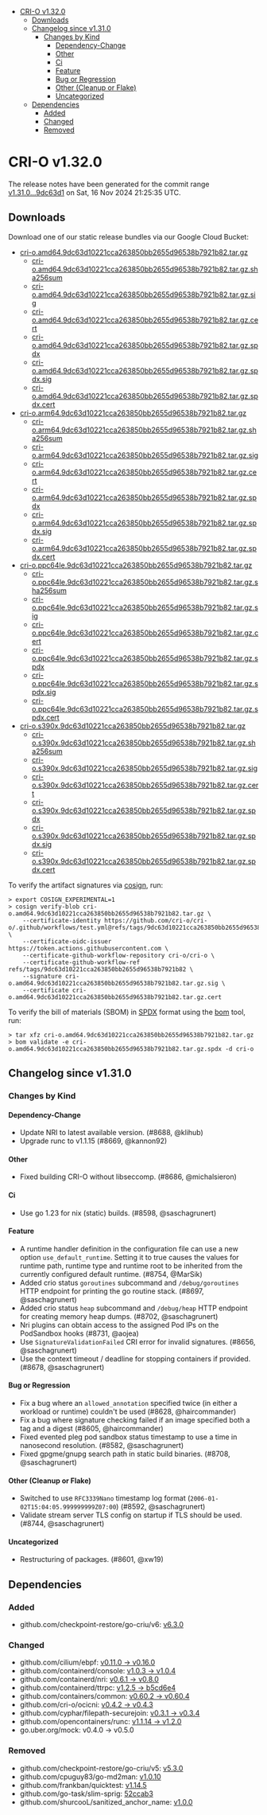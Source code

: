 - [CRI-O v1.32.0](#cri-o-v1320)
  - [Downloads](#downloads)
  - [Changelog since v1.31.0](#changelog-since-v1310)
    - [Changes by Kind](#changes-by-kind)
      - [Dependency-Change](#dependency-change)
      - [Other](#other)
      - [Ci](#ci)
      - [Feature](#feature)
      - [Bug or Regression](#bug-or-regression)
      - [Other (Cleanup or Flake)](#other-cleanup-or-flake)
      - [Uncategorized](#uncategorized)
  - [Dependencies](#dependencies)
    - [Added](#added)
    - [Changed](#changed)
    - [Removed](#removed)

# CRI-O v1.32.0

The release notes have been generated for the commit range
[v1.31.0...9dc63d1](https://github.com/cri-o/cri-o/compare/v1.31.0...v1.32.0) on Sat, 16 Nov 2024 21:25:35 UTC.

## Downloads

Download one of our static release bundles via our Google Cloud Bucket:

- [cri-o.amd64.9dc63d10221cca263850bb2655d96538b7921b82.tar.gz](https://storage.googleapis.com/cri-o/artifacts/cri-o.amd64.9dc63d10221cca263850bb2655d96538b7921b82.tar.gz)
  - [cri-o.amd64.9dc63d10221cca263850bb2655d96538b7921b82.tar.gz.sha256sum](https://storage.googleapis.com/cri-o/artifacts/cri-o.amd64.9dc63d10221cca263850bb2655d96538b7921b82.tar.gz.sha256sum)
  - [cri-o.amd64.9dc63d10221cca263850bb2655d96538b7921b82.tar.gz.sig](https://storage.googleapis.com/cri-o/artifacts/cri-o.amd64.9dc63d10221cca263850bb2655d96538b7921b82.tar.gz.sig)
  - [cri-o.amd64.9dc63d10221cca263850bb2655d96538b7921b82.tar.gz.cert](https://storage.googleapis.com/cri-o/artifacts/cri-o.amd64.9dc63d10221cca263850bb2655d96538b7921b82.tar.gz.cert)
  - [cri-o.amd64.9dc63d10221cca263850bb2655d96538b7921b82.tar.gz.spdx](https://storage.googleapis.com/cri-o/artifacts/cri-o.amd64.9dc63d10221cca263850bb2655d96538b7921b82.tar.gz.spdx)
  - [cri-o.amd64.9dc63d10221cca263850bb2655d96538b7921b82.tar.gz.spdx.sig](https://storage.googleapis.com/cri-o/artifacts/cri-o.amd64.9dc63d10221cca263850bb2655d96538b7921b82.tar.gz.spdx.sig)
  - [cri-o.amd64.9dc63d10221cca263850bb2655d96538b7921b82.tar.gz.spdx.cert](https://storage.googleapis.com/cri-o/artifacts/cri-o.amd64.9dc63d10221cca263850bb2655d96538b7921b82.tar.gz.spdx.cert)
- [cri-o.arm64.9dc63d10221cca263850bb2655d96538b7921b82.tar.gz](https://storage.googleapis.com/cri-o/artifacts/cri-o.arm64.9dc63d10221cca263850bb2655d96538b7921b82.tar.gz)
  - [cri-o.arm64.9dc63d10221cca263850bb2655d96538b7921b82.tar.gz.sha256sum](https://storage.googleapis.com/cri-o/artifacts/cri-o.arm64.9dc63d10221cca263850bb2655d96538b7921b82.tar.gz.sha256sum)
  - [cri-o.arm64.9dc63d10221cca263850bb2655d96538b7921b82.tar.gz.sig](https://storage.googleapis.com/cri-o/artifacts/cri-o.arm64.9dc63d10221cca263850bb2655d96538b7921b82.tar.gz.sig)
  - [cri-o.arm64.9dc63d10221cca263850bb2655d96538b7921b82.tar.gz.cert](https://storage.googleapis.com/cri-o/artifacts/cri-o.arm64.9dc63d10221cca263850bb2655d96538b7921b82.tar.gz.cert)
  - [cri-o.arm64.9dc63d10221cca263850bb2655d96538b7921b82.tar.gz.spdx](https://storage.googleapis.com/cri-o/artifacts/cri-o.arm64.9dc63d10221cca263850bb2655d96538b7921b82.tar.gz.spdx)
  - [cri-o.arm64.9dc63d10221cca263850bb2655d96538b7921b82.tar.gz.spdx.sig](https://storage.googleapis.com/cri-o/artifacts/cri-o.arm64.9dc63d10221cca263850bb2655d96538b7921b82.tar.gz.spdx.sig)
  - [cri-o.arm64.9dc63d10221cca263850bb2655d96538b7921b82.tar.gz.spdx.cert](https://storage.googleapis.com/cri-o/artifacts/cri-o.arm64.9dc63d10221cca263850bb2655d96538b7921b82.tar.gz.spdx.cert)
- [cri-o.ppc64le.9dc63d10221cca263850bb2655d96538b7921b82.tar.gz](https://storage.googleapis.com/cri-o/artifacts/cri-o.ppc64le.9dc63d10221cca263850bb2655d96538b7921b82.tar.gz)
  - [cri-o.ppc64le.9dc63d10221cca263850bb2655d96538b7921b82.tar.gz.sha256sum](https://storage.googleapis.com/cri-o/artifacts/cri-o.ppc64le.9dc63d10221cca263850bb2655d96538b7921b82.tar.gz.sha256sum)
  - [cri-o.ppc64le.9dc63d10221cca263850bb2655d96538b7921b82.tar.gz.sig](https://storage.googleapis.com/cri-o/artifacts/cri-o.ppc64le.9dc63d10221cca263850bb2655d96538b7921b82.tar.gz.sig)
  - [cri-o.ppc64le.9dc63d10221cca263850bb2655d96538b7921b82.tar.gz.cert](https://storage.googleapis.com/cri-o/artifacts/cri-o.ppc64le.9dc63d10221cca263850bb2655d96538b7921b82.tar.gz.cert)
  - [cri-o.ppc64le.9dc63d10221cca263850bb2655d96538b7921b82.tar.gz.spdx](https://storage.googleapis.com/cri-o/artifacts/cri-o.ppc64le.9dc63d10221cca263850bb2655d96538b7921b82.tar.gz.spdx)
  - [cri-o.ppc64le.9dc63d10221cca263850bb2655d96538b7921b82.tar.gz.spdx.sig](https://storage.googleapis.com/cri-o/artifacts/cri-o.ppc64le.9dc63d10221cca263850bb2655d96538b7921b82.tar.gz.spdx.sig)
  - [cri-o.ppc64le.9dc63d10221cca263850bb2655d96538b7921b82.tar.gz.spdx.cert](https://storage.googleapis.com/cri-o/artifacts/cri-o.ppc64le.9dc63d10221cca263850bb2655d96538b7921b82.tar.gz.spdx.cert)
- [cri-o.s390x.9dc63d10221cca263850bb2655d96538b7921b82.tar.gz](https://storage.googleapis.com/cri-o/artifacts/cri-o.s390x.9dc63d10221cca263850bb2655d96538b7921b82.tar.gz)
  - [cri-o.s390x.9dc63d10221cca263850bb2655d96538b7921b82.tar.gz.sha256sum](https://storage.googleapis.com/cri-o/artifacts/cri-o.s390x.9dc63d10221cca263850bb2655d96538b7921b82.tar.gz.sha256sum)
  - [cri-o.s390x.9dc63d10221cca263850bb2655d96538b7921b82.tar.gz.sig](https://storage.googleapis.com/cri-o/artifacts/cri-o.s390x.9dc63d10221cca263850bb2655d96538b7921b82.tar.gz.sig)
  - [cri-o.s390x.9dc63d10221cca263850bb2655d96538b7921b82.tar.gz.cert](https://storage.googleapis.com/cri-o/artifacts/cri-o.s390x.9dc63d10221cca263850bb2655d96538b7921b82.tar.gz.cert)
  - [cri-o.s390x.9dc63d10221cca263850bb2655d96538b7921b82.tar.gz.spdx](https://storage.googleapis.com/cri-o/artifacts/cri-o.s390x.9dc63d10221cca263850bb2655d96538b7921b82.tar.gz.spdx)
  - [cri-o.s390x.9dc63d10221cca263850bb2655d96538b7921b82.tar.gz.spdx.sig](https://storage.googleapis.com/cri-o/artifacts/cri-o.s390x.9dc63d10221cca263850bb2655d96538b7921b82.tar.gz.spdx.sig)
  - [cri-o.s390x.9dc63d10221cca263850bb2655d96538b7921b82.tar.gz.spdx.cert](https://storage.googleapis.com/cri-o/artifacts/cri-o.s390x.9dc63d10221cca263850bb2655d96538b7921b82.tar.gz.spdx.cert)

To verify the artifact signatures via [cosign](https://github.com/sigstore/cosign), run:

```console
> export COSIGN_EXPERIMENTAL=1
> cosign verify-blob cri-o.amd64.9dc63d10221cca263850bb2655d96538b7921b82.tar.gz \
    --certificate-identity https://github.com/cri-o/cri-o/.github/workflows/test.yml@refs/tags/9dc63d10221cca263850bb2655d96538b7921b82 \
    --certificate-oidc-issuer https://token.actions.githubusercontent.com \
    --certificate-github-workflow-repository cri-o/cri-o \
    --certificate-github-workflow-ref refs/tags/9dc63d10221cca263850bb2655d96538b7921b82 \
    --signature cri-o.amd64.9dc63d10221cca263850bb2655d96538b7921b82.tar.gz.sig \
    --certificate cri-o.amd64.9dc63d10221cca263850bb2655d96538b7921b82.tar.gz.cert
```

To verify the bill of materials (SBOM) in [SPDX](https://spdx.org) format using the [bom](https://sigs.k8s.io/bom) tool, run:

```console
> tar xfz cri-o.amd64.9dc63d10221cca263850bb2655d96538b7921b82.tar.gz
> bom validate -e cri-o.amd64.9dc63d10221cca263850bb2655d96538b7921b82.tar.gz.spdx -d cri-o
```

## Changelog since v1.31.0

### Changes by Kind

#### Dependency-Change
 - Update NRI to latest available version. (#8688, @klihub)
 - Upgrade runc to v1.1.15 (#8669, @kannon92)

#### Other
 - Fixed building CRI-O without libseccomp. (#8686, @michalsieron)

#### Ci
 - Use go 1.23 for nix (static) builds. (#8598, @saschagrunert)

#### Feature
 - A runtime handler definition in the configuration file can use a new option `use_default_runtime`. Setting it to true causes the values for runtime path, runtime type and runtime root to be inherited from the currently configured default runtime. (#8754, @MarSik)
 - Added crio status `goroutines` subcommand and `/debug/goroutines` HTTP endpoint for printing the go routine stack. (#8697, @saschagrunert)
 - Added crio status `heap` subcommand and `/debug/heap` HTTP endpoint for creating memory heap dumps. (#8702, @saschagrunert)
 - Nri plugins can obtain access to the assigned Pod IPs on the PodSandbox hooks (#8731, @aojea)
 - Use `SignatureValidationFailed` CRI error for invalid signatures. (#8656, @saschagrunert)
 - Use the context timeout / deadline for stopping containers if provided. (#8678, @saschagrunert)

#### Bug or Regression
 - Fix a bug where an `allowed_annotation` specified twice (in either a workload or runtime) couldn't be used (#8628, @haircommander)
 - Fix a bug where signature checking failed if an image specified both a tag and a digest (#8605, @haircommander)
 - Fixed evented pleg pod sandbox status timestamp to use a time in nanosecond resolution. (#8582, @saschagrunert)
 - Fixed gpgme/gnupg search path in static build binaries. (#8708, @saschagrunert)

#### Other (Cleanup or Flake)
 - Switched to use `RFC3339Nano` timestamp log format (`2006-01-02T15:04:05.999999999Z07:00`) (#8592, @saschagrunert)
 - Validate stream server TLS config on startup if TLS should be used. (#8744, @saschagrunert)

#### Uncategorized
 - Restructuring of packages. (#8601, @xw19)

## Dependencies

### Added
- github.com/checkpoint-restore/go-criu/v6: [v6.3.0](https://github.com/checkpoint-restore/go-criu/tree/v6.3.0)

### Changed
- github.com/cilium/ebpf: [v0.11.0 → v0.16.0](https://github.com/cilium/ebpf/compare/v0.11.0...v0.16.0)
- github.com/containerd/console: [v1.0.3 → v1.0.4](https://github.com/containerd/console/compare/v1.0.3...v1.0.4)
- github.com/containerd/nri: [v0.6.1 → v0.8.0](https://github.com/containerd/nri/compare/v0.6.1...v0.8.0)
- github.com/containerd/ttrpc: [v1.2.5 → b5cd6e4](https://github.com/containerd/ttrpc/compare/v1.2.5...b5cd6e4)
- github.com/containers/common: [v0.60.2 → v0.60.4](https://github.com/containers/common/compare/v0.60.2...v0.60.4)
- github.com/cri-o/ocicni: [v0.4.2 → v0.4.3](https://github.com/cri-o/ocicni/compare/v0.4.2...v0.4.3)
- github.com/cyphar/filepath-securejoin: [v0.3.1 → v0.3.4](https://github.com/cyphar/filepath-securejoin/compare/v0.3.1...v0.3.4)
- github.com/opencontainers/runc: [v1.1.14 → v1.2.0](https://github.com/opencontainers/runc/compare/v1.1.14...v1.2.0)
- go.uber.org/mock: v0.4.0 → v0.5.0

### Removed
- github.com/checkpoint-restore/go-criu/v5: [v5.3.0](https://github.com/checkpoint-restore/go-criu/tree/v5.3.0)
- github.com/cpuguy83/go-md2man: [v1.0.10](https://github.com/cpuguy83/go-md2man/tree/v1.0.10)
- github.com/frankban/quicktest: [v1.14.5](https://github.com/frankban/quicktest/tree/v1.14.5)
- github.com/go-task/slim-sprig: [52ccab3](https://github.com/go-task/slim-sprig/tree/52ccab3)
- github.com/shurcooL/sanitized_anchor_name: [v1.0.0](https://github.com/shurcooL/sanitized_anchor_name/tree/v1.0.0)
